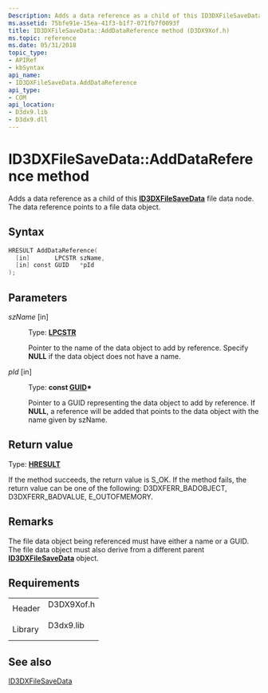 ```yaml
---
Description: Adds a data reference as a child of this ID3DXFileSaveData file data node. The data reference points to a file data object.
ms.assetid: 75bfe91e-15ea-41f3-b1f7-071fb7f0093f
title: ID3DXFileSaveData::AddDataReference method (D3DX9Xof.h)
ms.topic: reference
ms.date: 05/31/2018
topic_type: 
- APIRef
- kbSyntax
api_name: 
- ID3DXFileSaveData.AddDataReference
api_type: 
- COM
api_location: 
- D3dx9.lib
- D3dx9.dll
---
```


# ID3DXFileSaveData::AddDataReference method

Adds a data reference as a child of this [**ID3DXFileSaveData**](id3dxfilesavedata.md) file data node. The data reference points to a file data object.

## Syntax


```C++
HRESULT AddDataReference(
  [in]       LPCSTR szName,
  [in] const GUID   *pId
);
```



## Parameters

<dl> <dt>

*szName* \[in\]
</dt> <dd>

Type: **[**LPCSTR**](https://msdn.microsoft.com/library/Aa383751(v=VS.85).aspx)**

Pointer to the name of the data object to add by reference. Specify **NULL** if the data object does not have a name.

</dd> <dt>

*pId* \[in\]
</dt> <dd>

Type: **const [**GUID**](guid.md)\***

Pointer to a GUID representing the data object to add by reference. If **NULL**, a reference will be added that points to the data object with the name given by szName.

</dd> </dl>

## Return value

Type: **[**HRESULT**](https://msdn.microsoft.com/library/Bb401631(v=MSDN.10).aspx)**

If the method succeeds, the return value is S\_OK. If the method fails, the return value can be one of the following: D3DXFERR\_BADOBJECT, D3DXFERR\_BADVALUE, E\_OUTOFMEMORY.

## Remarks

The file data object being referenced must have either a name or a GUID. The file data object must also derive from a different parent [**ID3DXFileSaveData**](id3dxfilesavedata.md) object.

## Requirements



|                    |                                                                                       |
|--------------------|---------------------------------------------------------------------------------------|
| Header<br/>  | <dl> <dt>D3DX9Xof.h</dt> </dl> |
| Library<br/> | <dl> <dt>D3dx9.lib</dt> </dl>  |



## See also

<dl> <dt>

[ID3DXFileSaveData](id3dxfilesavedata.md)
</dt> </dl>

 

 





